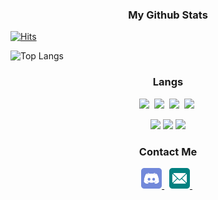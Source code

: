 <h3 align="center"> My Github Stats </h3>
<p align="center">

  [![Hits](https://hits.seeyoufarm.com/api/count/incr/badge.svg?url=https%3A%2F%2Fgithub.com%2F2gisgit&count_bg=%23FF9D00&title_bg=%23555555&icon=&icon_color=%23E7E7E7&title=hits&edge_flat=false)](https://hits.seeyoufarm.com)
  
  ![Top Langs](https://github-readme-stats.vercel.app/api?username=2gisgit&show_icons=true&theme=github_dark)
</p>


<h3 align="center"> Langs </h3>
<p align="center">
  <img src="https://img.shields.io/badge/Python-3766AB?style=flat-square&logo=Python&logoColor=white"/></a>&nbsp
  <img src="https://img.shields.io/badge/C-A8B9CC?style=flat-square&logo=C&logoColor=white"/></a>&nbsp
  <img src="https://img.shields.io/badge/Go-00ADD8?style=flat-square&logo=C%2B%2B&logoColor=white"/></a>&nbsp
  <img src="https://img.shields.io/badge/rust-000000?style=flat-square&logo=rust&logoColor=white"/></a>&nbsp
</p>
<p align="center">
  <img src="https://img.shields.io/badge/HTML5-E34F26?style=flat-square&logo=C%2B%2B&logoColor=white"/></a>
  <img src="https://img.shields.io/badge/CSS3-1572B6?style=flat-square&logo=C%2B%2B&logoColor=white"/></a>
  <img src="https://img.shields.io/badge/JavaScript-F7DF1E?style=flat-square&logo=C%2B%2B&logoColor=white"/></a>
</p>

<h3 align="center"> Contact Me </h3>
<p align="center">
  <a href="https://discord.com/users/797308789673033748" target="_blank"> <img src="icons/discord.svg" alt="discord" width="33" height="33"/> </a> &nbsp;
  <a href="mailto:2gisgame@gmail.com" target="_blank"> <img src="icons/email.svg" alt="email" width="33" height="33"/> </a> &nbsp;
</p>
